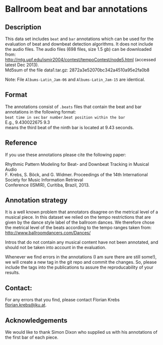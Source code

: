 Ballroom beat and bar annotations
===========

Description
------------
This data set includes `beat` and `bar` annotations which can be used for the evaluation of
beat and downbeat detection algorithms. It does not include the audio files. The audio files (698 files, size 1.5 gb) can be downloaded from:  
<http://mtg.upf.edu/ismir2004/contest/tempoContest/node5.html> (accessed latest Dec 2013).   
Md5sum of the file data1.tar.gz: 2872a3e52070bc342a4510a95e2fa0b8

Note: File `Albums-Latin_Jam-06` and `Albums-Latin_Jam-15` are identical.

Format
------------
The annotations consist of `.beats` files that contain the beat and bar annotations in the following format:  
`beat time in sec` `bar number`.`beat position within the bar`  
E.g., 9.430022675	9.3  
means the third beat of the ninth bar is located at 9.43 seconds.

Reference
------------
If you use these annotations please cite the following paper:    

Rhythmic Pattern Modeling for Beat- and Downbeat Tracking in Musical Audio  
F. Krebs, S. Böck, and G. Widmer. 
Proceedings of the 14th International Society for Music Information Retrieval  
Conference (ISMIR), Curitiba, Brazil, 2013.  
   
Annotation strategy
------------
It is a well known problem that annotators disagree on the metrical level of a musical piece. In this dataset we relied on the tempo restrictions that are given by the dance style label of the ballroom dances. We therefore chose the metrical level of the beats according to the tempo ranges taken from:  
<http://www.ballroomdancers.com/Dances/>

Intros that do not contain any musical content have not been annotated, and should not be taken into account in the evaluation.

Whenever we find errors in the annotations (I am sure there are still some!), we will create a new tag in the git repo and commit the changes. So, please include the tags into the publications tu assure the reproducability of your results. 

Contact: 
------------
For any errors that you find, please contact Florian Krebs <florian.krebs@jku.at>.

Acknowledgements
------------
We would like to thank Simon Dixon who supplied us with his annotations of the first bar of each piece.
